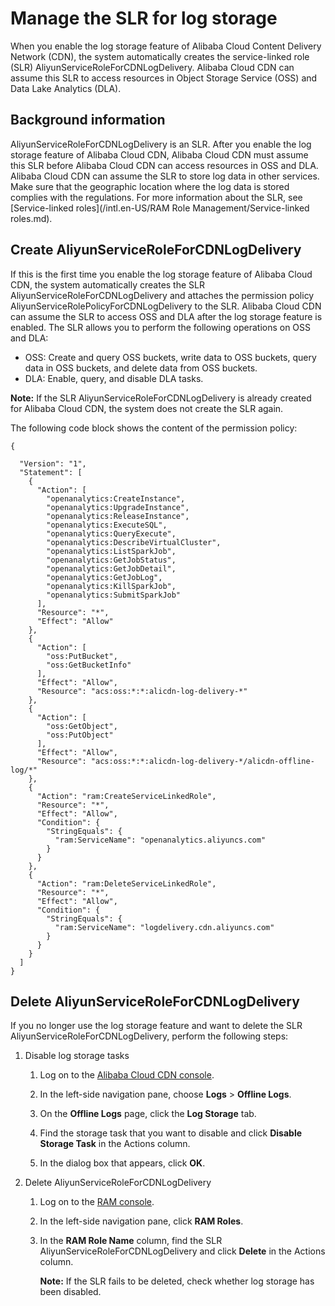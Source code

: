 # Manage the SLR for log storage

When you enable the log storage feature of Alibaba Cloud Content Delivery Network \(CDN\), the system automatically creates the service-linked role \(SLR\) AliyunServiceRoleForCDNLogDelivery. Alibaba Cloud CDN can assume this SLR to access resources in Object Storage Service \(OSS\) and Data Lake Analytics \(DLA\).

## Background information

AliyunServiceRoleForCDNLogDelivery is an SLR. After you enable the log storage feature of Alibaba Cloud CDN, Alibaba Cloud CDN must assume this SLR before Alibaba Cloud CDN can access resources in OSS and DLA. Alibaba Cloud CDN can assume the SLR to store log data in other services. Make sure that the geographic location where the log data is stored complies with the regulations. For more information about the SLR, see [Service-linked roles](/intl.en-US/RAM Role Management/Service-linked roles.md).

## Create AliyunServiceRoleForCDNLogDelivery

If this is the first time you enable the log storage feature of Alibaba Cloud CDN, the system automatically creates the SLR AliyunServiceRoleForCDNLogDelivery and attaches the permission policy AliyunServiceRolePolicyForCDNLogDelivery to the SLR. Alibaba Cloud CDN can assume the SLR to access OSS and DLA after the log storage feature is enabled. The SLR allows you to perform the following operations on OSS and DLA:

-   OSS: Create and query OSS buckets, write data to OSS buckets, query data in OSS buckets, and delete data from OSS buckets.
-   DLA: Enable, query, and disable DLA tasks.

**Note:** If the SLR AliyunServiceRoleForCDNLogDelivery is already created for Alibaba Cloud CDN, the system does not create the SLR again.

The following code block shows the content of the permission policy:

```
{

  "Version": "1",
  "Statement": [
    {
      "Action": [
        "openanalytics:CreateInstance",
        "openanalytics:UpgradeInstance",
        "openanalytics:ReleaseInstance",
        "openanalytics:ExecuteSQL",
        "openanalytics:QueryExecute",
        "openanalytics:DescribeVirtualCluster",
        "openanalytics:ListSparkJob",
        "openanalytics:GetJobStatus",
        "openanalytics:GetJobDetail",
        "openanalytics:GetJobLog",
        "openanalytics:KillSparkJob",
        "openanalytics:SubmitSparkJob"
      ],
      "Resource": "*",
      "Effect": "Allow"
    },
    {
      "Action": [
        "oss:PutBucket",
        "oss:GetBucketInfo"
      ],
      "Effect": "Allow",
      "Resource": "acs:oss:*:*:alicdn-log-delivery-*"
    },
    {
      "Action": [
        "oss:GetObject",
        "oss:PutObject"
      ],
      "Effect": "Allow",
      "Resource": "acs:oss:*:*:alicdn-log-delivery-*/alicdn-offline-log/*"
    },
    {
      "Action": "ram:CreateServiceLinkedRole",
      "Resource": "*",
      "Effect": "Allow",
      "Condition": {
        "StringEquals": {
          "ram:ServiceName": "openanalytics.aliyuncs.com"
        }
      }
    },
    {
      "Action": "ram:DeleteServiceLinkedRole",
      "Resource": "*",
      "Effect": "Allow",
      "Condition": {
        "StringEquals": {
          "ram:ServiceName": "logdelivery.cdn.aliyuncs.com"
        }
      }
    }
  ]
}
```

## Delete AliyunServiceRoleForCDNLogDelivery

If you no longer use the log storage feature and want to delete the SLR AliyunServiceRoleForCDNLogDelivery, perform the following steps:

1.  Disable log storage tasks

    1.  Log on to the [Alibaba Cloud CDN console](https://cdn.console.aliyun.com).

    2.  In the left-side navigation pane, choose **Logs** \> **Offline Logs**.

    3.  On the **Offline Logs** page, click the **Log Storage** tab.

    4.  Find the storage task that you want to disable and click **Disable Storage Task** in the Actions column.

    5.  In the dialog box that appears, click **OK**.

2.  Delete AliyunServiceRoleForCDNLogDelivery

    1.  Log on to the [RAM console](https://ram.console.aliyun.com/).

    2.  In the left-side navigation pane, click **RAM Roles**.

    3.  In the **RAM Role Name** column, find the SLR AliyunServiceRoleForCDNLogDelivery and click **Delete** in the Actions column.

        **Note:** If the SLR fails to be deleted, check whether log storage has been disabled.


